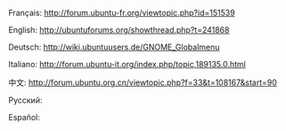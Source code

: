 Français: http://forum.ubuntu-fr.org/viewtopic.php?id=151539

English: http://ubuntuforums.org/showthread.php?t=241868

Deutsch: http://wiki.ubuntuusers.de/GNOME_Globalmenu

Italiano: http://forum.ubuntu-it.org/index.php/topic,189135.0.html

中文: http://forum.ubuntu.org.cn/viewtopic.php?f=33&t=108167&start=90

Русский:

Español: